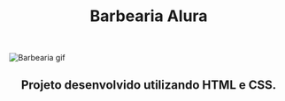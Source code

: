 <h1 align="center"> Barbearia Alura </h1>
<br>

![Barbearia gif](https://github.com/LuanRodriguessp/barbearia-alura/blob/master/barbearia-gif-github.gif)

<h2 align="center"> Projeto desenvolvido utilizando HTML  e CSS.</h2>


